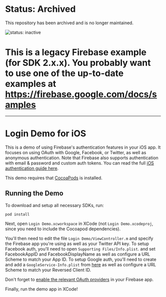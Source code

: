 # Status: Archived
This repository has been archived and is no longer maintained.

![status: inactive](https://img.shields.io/badge/status-inactive-red.svg)

# This is a legacy Firebase example (for SDK 2.x.x). You probably want to use one of the up-to-date examples at https://firebase.google.com/docs/samples

---

# Login Demo for iOS

This is a demo of using Firebase's authentication features in
your iOS app. It focuses on using OAuth with Google, Facebook, or Twitter,
as well as anonymous authentication. Note that
Firebase also supports authentication with email & password and custom auth tokens.
You can read the full [iOS authentication guide here](https://www.firebase.com/docs/ios/guide/user-auth.html).

This demo requires that [CocoaPods](https://cocoapods.org/) is installed.

Running the Demo
----------------

To download and setup all necessary SDKs, run:

    pod install

Next, open `Login Demo.xcworkspace` in XCode (not `Login Demo.xcodeproj`,
since you need to include the Cocoapod dependencies).

You'll then need to edit the file `Login Demo/ViewController.m` and specify the
Firebase app you're using as well as your Twitter API key. To setup
Facebook auth, you'll need to open `Supporting Files/Info.plist`.
and set FacebookAppID and FacebookDisplayName as well as configure a
URL Scheme to match your App ID. To setup
Google auth, you'll need to create and add a `GoogleService-Info.plist` from [here](https://developers.google.com/mobile/add?platform=ios&cntapi=signin&cnturl=https:%2F%2Fdevelopers.google.com%2Fidentity%2Fsign-in%2Fios%2Fsign-in%3Fconfigured%3Dtrue&cntlbl=Continue%20Adding%20Sign-In) as well as configure a
URL Scheme to match your Reversed Client ID.

Don't forget to [enable the relevant OAuth providers](https://www.firebase.com/docs/ios/guide/user-auth.html#section-enable-providers)
in your Firebase app.

Finally, run the demo app in XCode!
